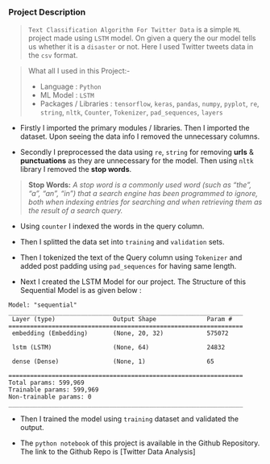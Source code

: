 ### Project Description

> `Text Classification Algorithm For Twitter Data` is a simple `ML` project made using `LSTM` model. On given a query the our model tells us whether it is a `disaster` or not. Here I used Twitter tweets data in the `csv` format. 

> What all I used in this Project:-
> + Language : `Python`
> + ML Model : `LSTM`
> + Packages / Libraries : `tensorflow`, `keras`, `pandas`, `numpy`, `pyplot`, `re`, `string`, `nltk`, `Counter`, `Tokenizer`, `pad_sequences`, `layers`


+ Firstly I imported the primary modules / libraries. Then I imported the dataset. Upon seeing the data info I removed the unnecessary columns.

+ Secondly I preprocessed the data using `re`, `string` for removing **urls** & **punctuations** as they are unnecessary for the model. Then using `nltk` library I removed the **stop words**.

> **Stop Words:** *A stop word is a commonly used word (such as “the”, “a”, “an”, “in”) that a search engine has been programmed to ignore, both when indexing entries for searching and when retrieving them as the result of a search query.*

+ Using `counter` I indexed the words in the query column.

+ Then I splitted the data set into `training`  and `validation` sets. 

+ Then I tokenized the text of the Query column using `Tokenizer` and added post padding using `pad_sequences` for having same length.

+ Next I created the LSTM Model for our project. The Structure of this Sequential Model is as given below :

```
Model: "sequential"
_________________________________________________________________
 Layer (type)                Output Shape              Param #   
=================================================================
 embedding (Embedding)       (None, 20, 32)            575072    
                                                                 
 lstm (LSTM)                 (None, 64)                24832     
                                                                 
 dense (Dense)               (None, 1)                 65        
                                                                 
=================================================================
Total params: 599,969
Trainable params: 599,969
Non-trainable params: 0
_________________________________________________________________
```

+ Then I trained the model using `training` dataset and validated the output.

+ The `python notebook` of this project is available in the Github Repository. The link to the Github Repo is [Twitter Data Analysis]
